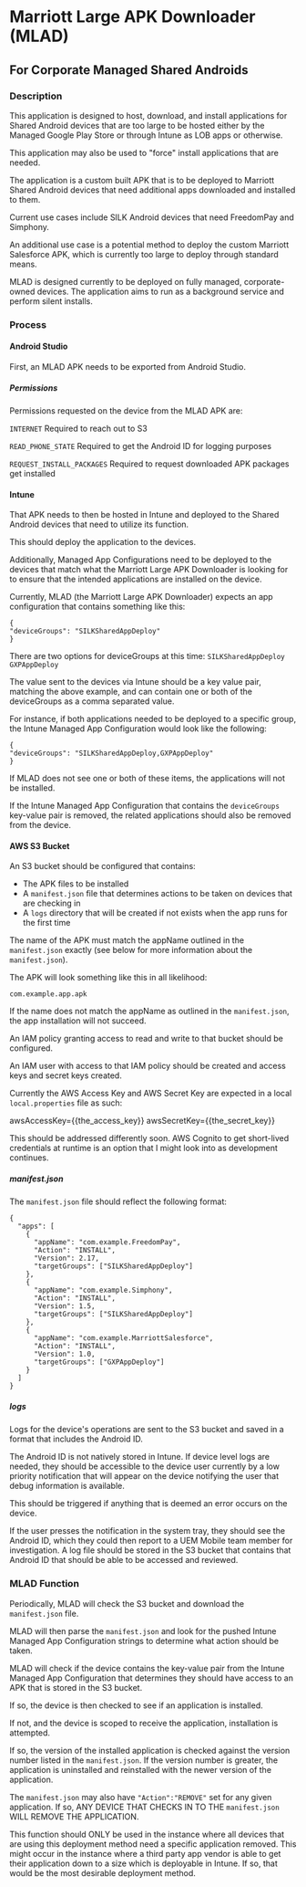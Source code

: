 # Marriott Large APK Downloader (MLAD)
## For Corporate Managed Shared Androids 

### Description

This application is designed to host, download, and install applications for Shared Android devices
that are too large to be hosted either by the Managed Google Play Store or through Intune as LOB
apps or otherwise. 

This application may also be used to "force" install applications that are needed. 

The application is a custom built APK that is to be deployed to Marriott Shared Android devices that
need additional apps downloaded and installed to them. 

Current use cases include SILK Android devices that need FreedomPay and Simphony. 

An additional use case is a potential method to deploy the custom Marriott Salesforce APK, which 
is currently too large to deploy through standard means. 

MLAD is designed currently to be deployed on fully managed, corporate-owned devices. The application
aims to run as a background service and perform silent installs.

### Process

#### Android Studio

First, an MLAD APK needs to be exported from Android Studio.

##### Permissions

Permissions requested on the device from the MLAD APK are: 

`INTERNET`
Required to reach out to S3

`READ_PHONE_STATE`
Required to get the Android ID for logging purposes

`REQUEST_INSTALL_PACKAGES`
Required to request downloaded APK packages get installed

#### Intune

That APK needs to then be hosted in Intune and deployed to the Shared Android devices that need to
utilize its function. 

This should deploy the application to the devices. 

Additionally, Managed App Configurations need to be deployed to the devices that match what the 
Marriott Large APK Downloader is looking for to ensure that the intended applications are installed
on the device. 

Currently, MLAD (the Marriott Large APK Downloader) expects an app configuration that contains 
something like this:

```
{
"deviceGroups": "SILKSharedAppDeploy"
}
```

There are two options for deviceGroups at this time: 
`SILKSharedAppDeploy`
`GXPAppDeploy`

The value sent to the devices via Intune should be a key value pair, matching the above example, and
can contain one or both of the deviceGroups as a comma separated value. 

For instance, if both applications needed to be deployed to a specific group, the Intune Managed
App Configuration would look like the following:

```
{
"deviceGroups": "SILKSharedAppDeploy,GXPAppDeploy"
}
```

If MLAD does not see one or both of these items, the applications will not be installed. 

If the Intune Managed App Configuration that contains the `deviceGroups` key-value pair is removed,
the related applications should also be removed from the device. 


#### AWS S3 Bucket

An S3 bucket should be configured that contains: 

- The APK files to be installed
- A `manifest.json` file that determines actions to be taken on devices that are checking in
- A `logs` directory that will be created if not exists when the app runs for the first time

The name of the APK must match the appName outlined in the `manifest.json` exactly (see below for 
more information about the `manifest.json`). 

The APK will look something like this in all likelihood: 

`com.example.app.apk`

If the name does not match the appName as outlined in the `manifest.json`, the app installation will
not succeed. 

An IAM policy granting access to read and write to that bucket should be configured. 

An IAM user with access to that IAM policy should be created and access keys and secret keys created. 

Currently the AWS Access Key and AWS Secret Key are expected in a local `local.properties` file as such:

awsAccessKey={{the_access_key}}
awsSecretKey={{the_secret_key}}

This should be addressed differently soon. AWS Cognito to get short-lived credentials at runtime
is an option that I might look into as development continues. 

##### manifest.json

The `manifest.json` file should reflect the following format: 

```
{
  "apps": [
    {
      "appName": "com.example.FreedomPay",
      "Action": "INSTALL",
      "Version": 2.17,
      "targetGroups": ["SILKSharedAppDeploy"]
    },
    {
      "appName": "com.example.Simphony",
      "Action": "INSTALL",
      "Version": 1.5,
      "targetGroups": ["SILKSharedAppDeploy"]
    },
    {
      "appName": "com.example.MarriottSalesforce",
      "Action": "INSTALL",
      "Version": 1.0,
      "targetGroups": ["GXPAppDeploy"]
    }
  ]
}
```

##### logs

Logs for the device's operations are sent to the S3 bucket and saved in a format that includes the 
Android ID. 

The Android ID is not natively stored in Intune. If device level logs are needed, they should be
accessible to the device user currently by a low priority notification that will appear on the device
notifying the user that debug information is available. 

This should be triggered if anything that is deemed an error occurs on the device. 

If the user presses the notification in the system tray, they should see the Android ID, which they
could then report to a UEM Mobile team member for investigation. A log file should be stored in the 
S3 bucket that contains that Android ID that should be able to be accessed and reviewed. 

### MLAD Function

Periodically, MLAD will check the S3 bucket and download the `manifest.json` file. 

MLAD will then parse the `manifest.json` and look for the pushed Intune Managed App Configuration 
strings to determine what action should be taken. 

MLAD will check if the device contains the key-value pair from the Intune Managed App Configuration that determines
they should have access to an APK that is stored in the S3 bucket.

If so, the device is then checked to see if an application is installed. 

If not, and the device is scoped to receive the application, installation is attempted. 

If so, the version of the installed application is checked against the version number listed in the
`manifest.json`. If the version number is greater, the application is uninstalled and reinstalled 
with the newer version of the application. 

The `manifest.json` may also have `"Action":"REMOVE"` set for any given application. If so, ANY DEVICE
THAT CHECKS IN TO THE `manifest.json` WILL REMOVE THE APPLICATION. 

This function should ONLY be used in the instance where all devices that are using this deployment
method need a specific application removed. This might occur in the instance where a third party
app vendor is able to get their application down to a size which is deployable in Intune. If so, 
that would be the most desirable deployment method. 

